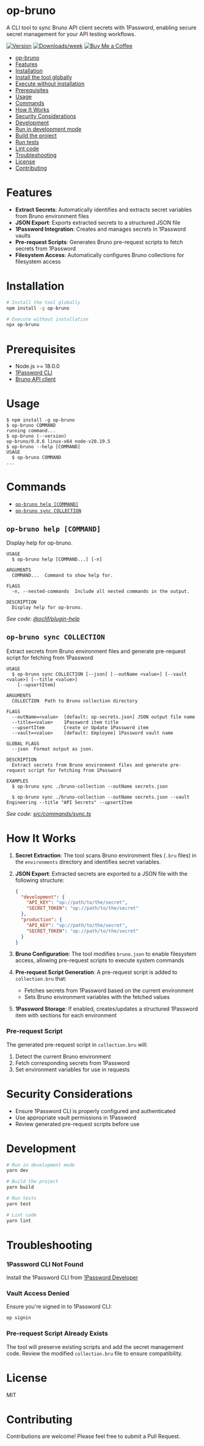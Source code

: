 # op-bruno

A CLI tool to sync Bruno API client secrets with 1Password, enabling secure secret management for your API testing workflows.

[![Version](https://img.shields.io/npm/v/op-bruno.svg)](https://npmjs.org/package/op-bruno)
[![Downloads/week](https://img.shields.io/npm/dw/op-bruno.svg)](https://npmjs.org/package/op-bruno)
[![Buy Me a Coffee](https://img.shields.io/badge/Buy%20Me%20a%20Coffee-Support%20Me-orange)](https://coff.ee/kai.nguyen)

<!-- toc -->
* [op-bruno](#op-bruno)
* [Features](#features)
* [Installation](#installation)
* [Install the tool globally](#install-the-tool-globally)
* [Execute without installation](#execute-without-installation)
* [Prerequisites](#prerequisites)
* [Usage](#usage)
* [Commands](#commands)
* [How It Works](#how-it-works)
* [Security Considerations](#security-considerations)
* [Development](#development)
* [Run in development mode](#run-in-development-mode)
* [Build the project](#build-the-project)
* [Run tests](#run-tests)
* [Lint code](#lint-code)
* [Troubleshooting](#troubleshooting)
* [License](#license)
* [Contributing](#contributing)
<!-- tocstop -->

# Features

- **Extract Secrets**: Automatically identifies and extracts secret variables from Bruno environment files
- **JSON Export**: Exports extracted secrets to a structured JSON file
- **1Password Integration**: Creates and manages secrets in 1Password vaults
- **Pre-request Scripts**: Generates Bruno pre-request scripts to fetch secrets from 1Password
- **Filesystem Access**: Automatically configures Bruno collections for filesystem access

# Installation

```bash
# Install the tool globally
npm install -g op-bruno

# Execute without installation
npx op-bruno
```

# Prerequisites

- Node.js >= 18.0.0
- [1Password CLI](https://developer.1password.com/docs/cli/get-started/)
- [Bruno API client](https://usebruno.com)

# Usage

<!-- usage -->
```sh-session
$ npm install -g op-bruno
$ op-bruno COMMAND
running command...
$ op-bruno (--version)
op-bruno/0.0.6 linux-x64 node-v20.19.5
$ op-bruno --help [COMMAND]
USAGE
  $ op-bruno COMMAND
...
```
<!-- usagestop -->

# Commands

<!-- commands -->
* [`op-bruno help [COMMAND]`](#op-bruno-help-command)
* [`op-bruno sync COLLECTION`](#op-bruno-sync-collection)

## `op-bruno help [COMMAND]`

Display help for op-bruno.

```
USAGE
  $ op-bruno help [COMMAND...] [-n]

ARGUMENTS
  COMMAND...  Command to show help for.

FLAGS
  -n, --nested-commands  Include all nested commands in the output.

DESCRIPTION
  Display help for op-bruno.
```

_See code: [@oclif/plugin-help](https://github.com/oclif/plugin-help/blob/v6.2.33/src/commands/help.ts)_

## `op-bruno sync COLLECTION`

Extract secrets from Bruno environment files and generate pre-request script for fetching from 1Password

```
USAGE
  $ op-bruno sync COLLECTION [--json] [--outName <value>] [--vault <value>] [--title <value>]
    [--upsertItem]

ARGUMENTS
  COLLECTION  Path to Bruno collection directory

FLAGS
  --outName=<value>  [default: op-secrets.json] JSON output file name
  --title=<value>    1Password item title
  --upsertItem       Create or Update 1Password item
  --vault=<value>    [default: Employee] 1Password vault name

GLOBAL FLAGS
  --json  Format output as json.

DESCRIPTION
  Extract secrets from Bruno environment files and generate pre-request script for fetching from 1Password

EXAMPLES
  $ op-bruno sync ./bruno-collection --outName secrets.json

  $ op-bruno sync ./bruno-collection --outName secrets.json --vault Engineering --title "API Secrets" --upsertItem
```

_See code: [src/commands/sync.ts](https://github.com/kai-nguyen-aligent/op-bruno/blob/v0.0.6/src/commands/sync.ts)_
<!-- commandsstop -->

# How It Works

1. **Secret Extraction**: The tool scans Bruno environment files (`.bru` files) in the `environments` directory and identifies secret variables.

2. **JSON Export**: Extracted secrets are exported to a JSON file with the following structure:

   ```json
   {
     "development": {
       "API_KEY": "op://path/to/the/secret",
       "SECRET_TOKEN": "op://path/to/the/secret"
     },
     "production": {
       "API_KEY": "op://path/to/the/secret",
       "SECRET_TOKEN": "op://path/to/the/secret"
     }
   }
   ```

3. **Bruno Configuration**: The tool modifies `bruno.json` to enable filesystem access, allowing pre-request scripts to execute system commands

4. **Pre-request Script Generation**: A pre-request script is added to `collection.bru` that:
   - Fetches secrets from 1Password based on the current environment
   - Sets Bruno environment variables with the fetched values

5. **1Password Storage**: If enabled, creates/updates a structured 1Password item with sections for each environment

### Pre-request Script

The generated pre-request script in `collection.bru` will:

1. Detect the current Bruno environment
2. Fetch corresponding secrets from 1Password
3. Set environment variables for use in requests

# Security Considerations

- Ensure 1Password CLI is properly configured and authenticated
- Use appropriate vault permissions in 1Password
- Review generated pre-request scripts before use

# Development

```bash
# Run in development mode
yarn dev

# Build the project
yarn build

# Run tests
yarn test

# Lint code
yarn lint
```

# Troubleshooting

### 1Password CLI Not Found

Install the 1Password CLI from [1Password Developer](https://developer.1password.com/docs/cli/get-started/)

### Vault Access Denied

Ensure you're signed in to 1Password CLI:

```bash
op signin
```

### Pre-request Script Already Exists

The tool will preserve existing scripts and add the secret management code. Review the modified `collection.bru` file to ensure compatibility.

# License

MIT

# Contributing

Contributions are welcome! Please feel free to submit a Pull Request.
